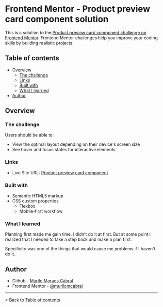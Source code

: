 # Frontend Mentor - Product preview card component solution

This is a solution to the [Product preview card component challenge on Frontend Mentor](https://www.frontendmentor.io/challenges/product-preview-card-component-GO7UmttRfa). Frontend Mentor challenges help you improve your coding skills by building realistic projects. 

## Table of contents

- [Overview](#overview)
  - [The challenge](#the-challenge)
  - [Links](#links)
  - [Built with](#built-with)
  - [What I learned](#what-i-learned)
- [Author](#author)

## Overview

### The challenge

Users should be able to:

- View the optimal layout depending on their device's screen size
- See hover and focus states for interactive elements

### Links

- Live Site URL: [Product preview card component](https://murilomcabral.github.io/frontendmentor/product-preview-card-component-main/)

### Built with

- Semantic HTML5 markup
- CSS custom properties
  - Flexbox
  - Mobile-first workflow

### What I learned

Planning first made me gain time. I didn't do it at first. But at some point I realized that I needed to take a step back and make a plan first.

Specificity was one of the things that would cause me problems if I haven't do it.

## Author

- Github - [Murilo Moraes Cabral](https://github.com/murilomcabral)
- Frontend Mentor - [@murilomcabral](https://www.frontendmentor.io/profile/murilomcabral)

---

< [Back to Table of contents](#table-of-contents)
